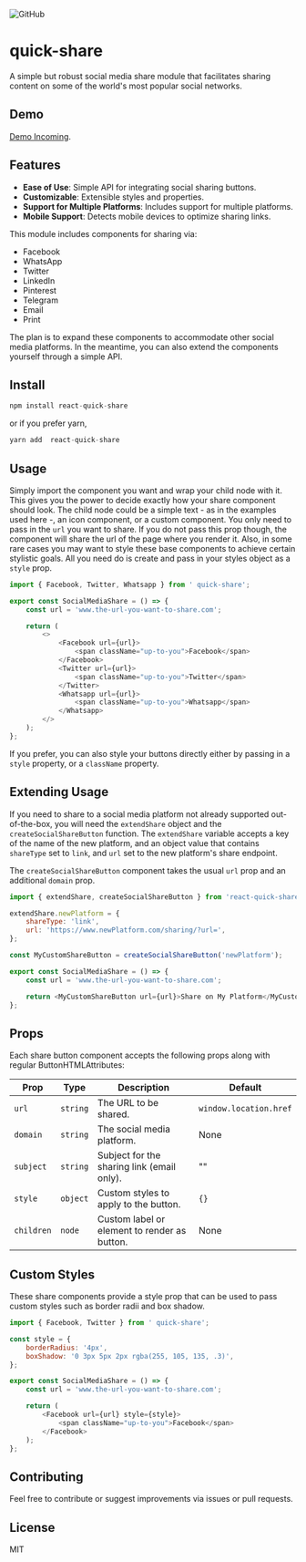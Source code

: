![GitHub](https://img.shields.io/github/license/SamOdum/react-quick-share)

# quick-share

A simple but robust social media share module that facilitates sharing content on some of the world's most popular social networks.

## Demo

[Demo Incoming](https://).

## Features

-   **Ease of Use**: Simple API for integrating social sharing buttons.
-   **Customizable**: Extensible styles and properties.
-   **Support for Multiple Platforms**: Includes support for multiple platforms.
-   **Mobile Support**: Detects mobile devices to optimize sharing links.

This module includes components for sharing via:

-   Facebook
-   WhatsApp
-   Twitter
-   LinkedIn
-   Pinterest
-   Telegram
-   Email
-   Print

The plan is to expand these components to accommodate other social media platforms. In the meantime, you can also extend the components yourself
through a simple API.

## Install

```js
npm install react-quick-share
```

or if you prefer yarn,

```js
yarn add  react-quick-share
```

## Usage

Simply import the component you want and wrap your child node with it. This gives you the power to decide exactly how your share component should
look. The child node could be a simple text - as in the examples used here -, an icon component, or a custom component. You only need to pass in the
`url` you want to share. If you do not pass this prop though, the component will share the url of the page where you render it. Also, in some rare
cases you may want to style these base components to achieve certain stylistic goals. All you need do is create and pass in your styles object as a
`style` prop.

```js
import { Facebook, Twitter, Whatsapp } from ' quick-share';

export const SocialMediaShare = () => {
    const url = 'www.the-url-you-want-to-share.com';

    return (
        <>
            <Facebook url={url}>
                <span className="up-to-you">Facebook</span>
            </Facebook>
            <Twitter url={url}>
                <span className="up-to-you">Twitter</span>
            </Twitter>
            <Whatsapp url={url}>
                <span className="up-to-you">Whatsapp</span>
            </Whatsapp>
        </>
    );
};
```

If you prefer, you can also style your buttons directly either by passing in a `style` property, or a `className` property.

## Extending Usage

If you need to share to a social media platform not already supported out-of-the-box, you will need the `extendShare` object and the
`createSocialShareButton` function. The `extendShare` variable accepts a key of the name of the new platform, and an object value that contains
`shareType` set to `link`, and `url` set to the new platform's share endpoint.

The `createSocialShareButton` component takes the usual `url` prop and an additional `domain` prop.

```js
import { extendShare, createSocialShareButton } from 'react-quick-share';

extendShare.newPlatform = {
    shareType: 'link',
    url: 'https://www.newPlatform.com/sharing/?url=',
};

const MyCustomShareButton = createSocialShareButton('newPlatform');

export const SocialMediaShare = () => {
    const url = 'www.the-url-you-want-to-share.com';

    return <MyCustomShareButton url={url}>Share on My Platform</MyCustomShareButton>;
};
```

## Props

Each share button component accepts the following props along with regular ButtonHTMLAttributes:

| Prop       | Type     | Description                                  | Default                |
| ---------- | -------- | -------------------------------------------- | ---------------------- |
| `url`      | `string` | The URL to be shared.                        | `window.location.href` |
| `domain`   | `string` | The social media platform.                   | None                   |
| `subject`  | `string` | Subject for the sharing link (email only).   | ""                     |
| `style`    | `object` | Custom styles to apply to the button.        | `{}`                   |
| `children` | `node`   | Custom label or element to render as button. | None                   |

## Custom Styles

These share components provide a style prop that can be used to pass custom styles such as border radii and box shadow.

```js
import { Facebook, Twitter } from ' quick-share';

const style = {
    borderRadius: '4px',
    boxShadow: '0 3px 5px 2px rgba(255, 105, 135, .3)',
};

export const SocialMediaShare = () => {
    const url = 'www.the-url-you-want-to-share.com';

    return (
        <Facebook url={url} style={style}>
            <span className="up-to-you">Facebook</span>
        </Facebook>
    );
};
```

## Contributing

Feel free to contribute or suggest improvements via issues or pull requests.

## License

MIT
